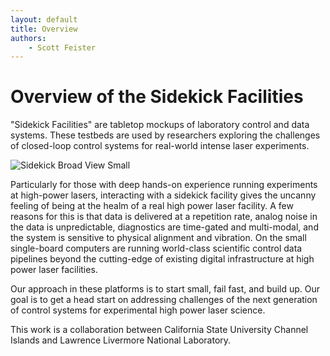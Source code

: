 ```yaml
---
layout: default
title: Overview
authors:
    - Scott Feister
---
```


# Overview of the Sidekick Facilities

"Sidekick Facilities" are tabletop mockups of laboratory control and data systems. These testbeds are used by researchers exploring the challenges of closed-loop control systems for real-world intense laser experiments.

![Sidekick Broad View Small](https://user-images.githubusercontent.com/7269185/156228045-ae113b35-8891-4ca8-96da-a0b1969d2df6.JPG)

Particularly for those with deep hands-on experience running experiments at high-power lasers, interacting with a sidekick facility gives the uncanny feeling of being at the healm of a real high power laser facility. A few reasons for this is that data is delivered at a repetition rate, analog noise in the data is unpredictable, diagnostics are time-gated and multi-modal, and the system is sensitive to physical alignment and vibration. On the small single-board computers are running world-class scientific control data pipelines beyond the cutting-edge of existing digital infrastructure at high power laser facilities.

Our approach in these platforms is to start small, fail fast, and build up. Our goal is to get a head start on addressing challenges of the next generation of control systems for experimental high power laser science. 

This work is a collaboration between California State University Channel Islands and Lawrence Livermore National Laboratory.